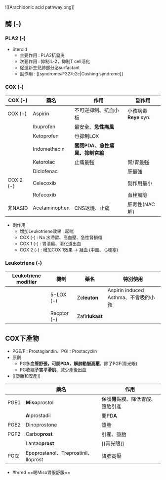 ![[Arachidonic acid pathway.png]]
## 酶 (-)
### PLA2 (-)
- Steroid
	- 主要作用 : PLA2抗發炎
	- 次要作用 : 抑制IL-2，抑制T cell活化
	- 促進新生兒肺部分泌surfactant
	- 副作用 : [[syndrome#^327c2c|Cushing syndrome]]
### COX (-)
| COX (-)  | 藥名           | 作用                        | 副作用            |
|----------|----------------|-----------------------------|-------------------|
| COX (-)  | Aspirin        | 不可逆抑制、抗血小板                    | 小孩病毒**Reye** syn. |
|          | Ibuprofen      | 最安全、**急性痛風**            |                   |
|          | Ketoprofen     | 也抑制LOX                   |                   |
|          | Indomethacin   | **關閉PDA、急性痛風、抑制宮縮** |                   |
|          | Ketorolac      | 止痛最強                    | 腎/胃最強         |
|          | Diclofenac     |                             | 肝最強            |
| COX 2 (-) | Celecoxib      |                             | 副作用最小        |
|          | Rofecoxib      |                             | 血栓風險          |
| 非NASID  | Acetaminophen  | CNS退燒、止痛               | 肝毒性(NAC解)     |
- 副作用
	- 增加Leukotriene效果 : 起喘
	- COX (-) : Na 水滯留、高血壓、急性腎損傷
	- COX 1 (-) : 胃潰瘍、消化道出血
	- COX 2 (-) : 增加COX 1效果 -> 凝血 (中風、心梗塞)
### Leukotriene (-)
| Leukotriene modifier | 機制        | 藥名        | 特別使用                             |
|----------------------|-------------|-------------|--------------------------------------|
|                      | 5-LOX (-)   | Ze**leuton**    | Aspirin induced Asthma、不會吸的小孩 |
|                      | Recptor (-) | Zafir**lukast** |                                      |
## COX下產物
- PGE/F : Prostaglandin、PGI : Prostacyclin
- 原則
	- PG多**血管舒張，可開PDA、解肺動脈高壓**，除了PGF(青光眼)
	- PG收縮**子宮平滑肌**、減少產後出血
- [[墮胎和安產]]

|      | 藥名                                 | 作用                 |
|------|--------------------------------------|----------------------|
| PGE1 | **Miso**prostol                          | 保護**胃**黏膜、降低胃酸、墮胎引產 |
|      | **A**lprostadil                          | 開PD**A**                |
| PGE2 | Dinoprostone                         | 墮胎                 |
| PGF2 | Carbo**prost**                           | 引產、墮胎           |
|      | Lantao**prost**                          | [[青光眼]]               |
| PGI2 | Epoprostenol、Treprostinil、Iloprost | 降肺高壓             |
- #h/red  ==喝Miso胃很舒服==



